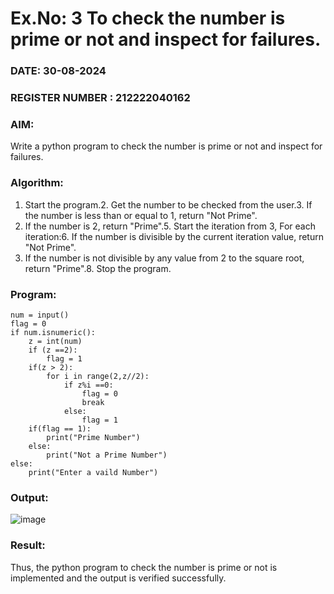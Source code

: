 # Ex.No: 3 To check the number is prime or not and inspect for failures.
### DATE: 30-08-2024                                                                           
### REGISTER NUMBER : 212222040162
### AIM: 
Write a python program to check the number is prime or not and inspect for failures.
### Algorithm:
1. Start the program.2. Get the number to be checked from the user.3. If the number is less than or equal to 1, return "Not Prime".
4. If the number is 2, return "Prime".5. Start the iteration from 3, For each iteration:6. If the number is divisible by the current iteration value, return "Not Prime".
7. If the number is not divisible by any value from 2 to the square root, return "Prime".8. Stop the program.
### Program:
```
num = input() 
flag = 0 
if num.isnumeric(): 
    z = int(num) 
    if (z ==2): 
        flag = 1 
    if(z > 2): 
        for i in range(2,z//2): 
            if z%i ==0: 
                flag = 0 
                break 
            else: 
                flag = 1 
    if(flag == 1): 
        print("Prime Number") 
    else: 
        print("Not a Prime Number") 
else: 
    print("Enter a vaild Number")
```
### Output:
![image](https://github.com/user-attachments/assets/da9c9b2a-f02f-4f41-8b89-649f57e87975)
### Result:
Thus, the python program to check the number is prime or not is implemented and the output is verified successfully.
